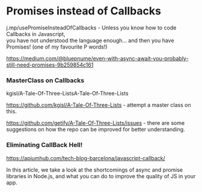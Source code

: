 # Promises instead of Callbacks

j.mp/usePromiseInsteadOfCallbacks - Unless you know how to code Callbacks in Javascript,   
you have not understood the language enough...
and then you have Promises! (one of my favourite P words!)

https://medium.com/@bluepnume/even-with-async-await-you-probably-still-need-promises-9b259854c161


### MasterClass on Callbacks 
kgisl/A-Tale-Of-Three-ListsA-Tale-Of-Three-Lists

https://github.com/kgisl/A-Tale-Of-Three-Lists - attempt a master class on this. 

https://github.com/getify/A-Tale-Of-Three-Lists/issues - there are some suggestions on 
how the repo can be improved for better understanding.

### Eliminating CallBack Hell!
https://apiumhub.com/tech-blog-barcelona/javascript-callback/ 

In this article, we take a look at the shortcomings of async and promise libraries in Node.js, and what you can do to improve the quality of JS in your app.
